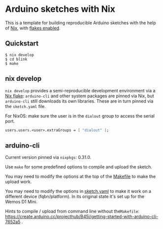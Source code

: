 # Arduino sketches with Nix

This is a template for building reproducible Arduino sketches with the help of [Nix](https://nixos.org/download.html), with [flakes enabled](https://nixos.wiki/wiki/Flakes#Enable_flakes).

## Quickstart

```console
$ nix develop
$ cd blink
$ make
```

## nix develop

`nix develop` provides a semi-reproducible development environment via a [Nix flake](flake.nix): `arduino-cli` and other system packages are pinned via Nix, but `arduino-cli` still downloads its own libraries. These are in turn pinned via the `sketch.yaml` file.

For NixOS: make sure the user is in the `dialout` group to access the serial port.

```nix
users.users.<user>.extraGroups = [ "dialout" ];
```

## arduino-cli

Current version pinned via `nixpkgs`: 0.31.0.

Use `make` for some predefined options to compile and upload the sketch.

You may need to modify the options at the top of the [Makefile](blink/Makefile) to make the upload work.

You may need to modify the options in [sketch.yaml](blink/sketch.yaml) to make it work on a different device (fqbn/platform). In its original state it's set up for the Wemos D1 Mini.

Hints to compile / upload from command line without the`Makefile`: https://create.arduino.cc/projecthub/B45i/getting-started-with-arduino-cli-7652a5 .
